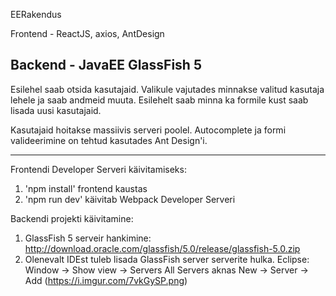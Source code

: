 EERakendus

Frontend - ReactJS, axios, AntDesign

Backend - JavaEE GlassFish 5
------------------------------------

Esilehel saab otsida kasutajaid. Valikule vajutades minnakse valitud kasutaja lehele ja saab andmeid muuta.
Esilehelt saab minna ka formile kust saab lisada uusi kasutajaid.

Kasutajaid hoitakse massiivis serveri poolel. Autocomplete ja formi valideerimine on tehtud kasutades Ant Design'i.

-----------------------------

Frontendi Developer Serveri käivitamiseks:

1. 'npm install' frontend kaustas
2. 'npm run dev' käivitab Webpack Developer Serveri


Backendi projekti käivitamine:

1. GlassFish 5 serveir hankimine: http://download.oracle.com/glassfish/5.0/release/glassfish-5.0.zip
2. Olenevalt IDEst tuleb lisada GlassFish server serverite hulka.
Eclipse: 
Window -> Show view -> Servers
All Servers aknas New -> Server -> Add
(https://i.imgur.com/7vkGySP.png)